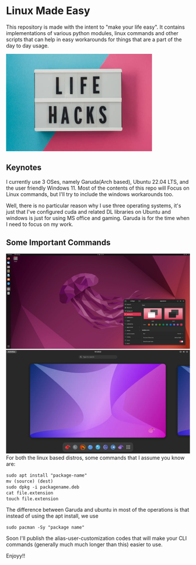 # Linux Made Easy
This repository is made with the intent to "make your life easy". It contains implementations of various python modules, linux commands and other scripts that can help in easy workarounds for things that are a part of the day to day usage.




<p float="center">
  <img src="/assets/first.jpg" width="400"/>
</p>


## Keynotes
I currently use 3 OSes, namely Garuda(Arch based), Ubuntu 22.04 LTS, and the user friendly Windows 11. Most of the contents of this repo will Focus on Linux commands, but I'll try to include the windows workarounds too.

Well, there is no particular reason why I use three operating systems, it's just that I've configured cuda and related DL libraries on Ubuntu and windows is just for using MS office and gaming. Garuda is for the time when I need to focus on my work.
## Some Important Commands
![ubuntu](/assets/ubuntu.webp)![garuda](/assets/garuda.webp)
 For both the linux based distros, some commands that I assume you know are:
``` code
sudo apt install "package-name"
mv (source) (dest)
sudo dpkg -i packagename.deb
cat file.extension
touch file.extension

```
The difference between Garuda and ubuntu in most of the operations is that instead of using the apt install, we use 
``` console
sudo pacman -Sy "package name"
```

Soon I'll publish the alias-user-customization codes that will make your CLI commands (generally much much longer than this) easier to use.







Enjoyy!!
